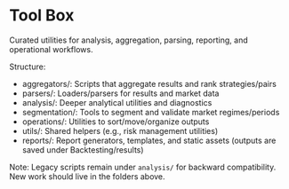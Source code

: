 # Tool Box

Curated utilities for analysis, aggregation, parsing, reporting, and operational workflows.

Structure:

- aggregators/: Scripts that aggregate results and rank strategies/pairs
- parsers/: Loaders/parsers for results and market data
- analysis/: Deeper analytical utilities and diagnostics
- segmentation/: Tools to segment and validate market regimes/periods
- operations/: Utilities to sort/move/organize outputs
- utils/: Shared helpers (e.g., risk management utilities)
- reports/: Report generators, templates, and static assets (outputs are saved under Backtesting/results)

Note: Legacy scripts remain under `analysis/` for backward compatibility. New work should live in the folders above.


